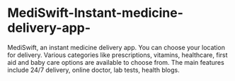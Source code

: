 # MediSwift-Instant-medicine-delivery-app-
MediSwift, an instant medicine delivery app. You can choose your location for delivery. Various categories like prescriptions, vitamins, healthcare, first aid and baby care options are available to choose from. The main features include 24/7 delivery, online doctor, lab tests, health blogs. 
